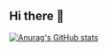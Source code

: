 ## Hi there 👋
[![Anurag's GitHub stats](https://github-readme-stats.vercel.app/api?username=karimUzden09)](https://github.com/anuraghazra/github-readme-stats)


<!--
**karimUzden09/karimUzden09** is a ✨ _special_ ✨ repository because its `README.md` (this file) appears on your GitHub profile.

Here are some ideas to get you started:

- 🔭 I’m currently working on ...
- 🌱 I’m currently learning ...
- 👯 I’m looking to collaborate on ...
- 🤔 I’m looking for help with ...
- 💬 Ask me about ...
- 📫 How to reach me: ...
- 😄 Pronouns: ...
- ⚡ Fun fact: ...
-->
